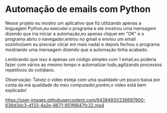﻿# Automação de emails com Python

Nesse projeto eu mostro um aplicativo que fiz utilizando apenas a linguagem Python,eu executei o programa e ele mostrou uma mensagem dizendo que iria iniciar a automação,eu apenas cliquei em "OK" e o programa abriu o navegador,entrou no gmail e enviou um email sozinho(sem eu precisar clicar em mais nada) e depois fechou o programa mostrando uma mensagem dizendo que a automação tinha acabado.

Lembrando que isso é apenas um código simples com 1 email,eu poderia fazer com vários ao mesmo tempo e automatizar tudo,agilizando processos repetitivos do cotidiano.

Observação: Talvez o vídeo esteja com uma qualidade um pouco baixa por conta da má qualidade do meu computador,porém,o vídeo está bem explicado!

https://user-images.githubusercontent.com/64384931/236697900-638d3dc3-d133-4a2e-8671-951f6647fc22.mp4

